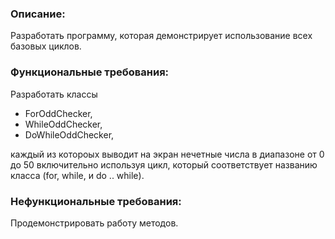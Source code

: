 ### Описание:
Разработать программу, которая демонстрирует использование всех базовых циклов.

### Функциональные требования:
Разработать классы 
- ForOddChecker,
- WhileOddChecker,
- DoWhileOddChecker, 
  
каждый из котороых выводит на экран нечетные числа в диапазоне от 0 до 50 включительно используя цикл, который соответствует названию класса (for, while, и do .. while).

### Нефункциональные требования:
Продемонстрировать работу методов.